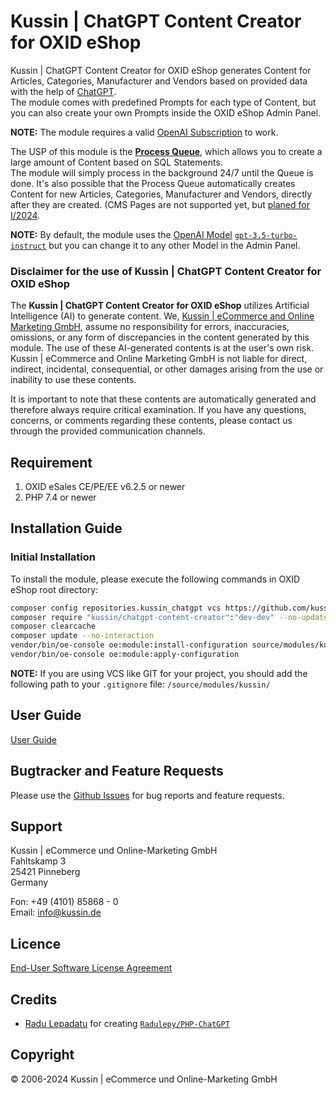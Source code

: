 # Kussin | ChatGPT Content Creator for OXID eShop

Kussin | ChatGPT Content Creator for OXID eShop generates Content for Articles, Categories, Manufacturer and Vendors 
based on provided data with the help of [ChatGPT](https://chat.openai.com/).<br>
The module comes with predefined Prompts for each type of Content, but you can also create your own Prompts inside the
OXID eShop Admin Panel.

**NOTE:** The module requires a valid [OpenAI Subscription](https://platform.openai.com/) to work.

The USP of this module is the [**Process Queue**](https://github.com/kussin/OxidChatGptContentCreator/blob/dev/USER_GUIDE.md#process-queue), 
which allows you to create a large amount of Content based on SQL Statements.<br>
The module will simply process in the background 24/7 until the Queue is done. It's also possible that the Process Queue
automatically creates Content for new Articles, Categories, Manufacturer and Vendors, directly after they are created.
(CMS Pages are not supported yet, but [planed for I/2024](https://github.com/kussin/OxidChatGptContentCreator/issues/8).

**NOTE:** By default, the module uses the [OpenAI Model](https://platform.openai.com/docs/models) [`gpt-3.5-turbo-instruct`](https://platform.openai.com/docs/models/gpt-3-5) 
but you can change it to any other Model in the Admin Panel.

### Disclaimer for the use of Kussin | ChatGPT Content Creator for OXID eShop

The **Kussin | ChatGPT Content Creator for OXID eShop** utilizes Artificial Intelligence (AI) to generate content. 
We, [Kussin | eCommerce and Online Marketing GmbH](https://www.kussin.de/), assume no responsibility for errors, 
inaccuracies, omissions, or any form of discrepancies in the content generated by this module. The use of these 
AI-generated contents is at the user's own risk. Kussin | eCommerce and Online Marketing GmbH is not liable for direct, 
indirect, incidental, consequential, or other damages arising from the use or inability to use these contents.

It is important to note that these contents are automatically generated and therefore always require critical 
examination. If you have any questions, concerns, or comments regarding these contents, please contact us through the 
provided communication channels.

## Requirement

1. OXID eSales CE/PE/EE v6.2.5 or newer
2. PHP 7.4 or newer

## Installation Guide

### Initial Installation

To install the module, please execute the following commands in OXID eShop root directory:

   ```bash
   composer config repositories.kussin_chatgpt vcs https://github.com/kussin/OxidChatGptContentCreator.git
   composer require "kussin/chatgpt-content-creator":"dev-dev" --no-update
   composer clearcache
   composer update --no-interaction
   vendor/bin/oe-console oe:module:install-configuration source/modules/kussin/chatgpt-content-creator/
   vendor/bin/oe-console oe:module:apply-configuration
   ```

**NOTE:** If you are using VCS like GIT for your project, you should add the following path to your `.gitignore` file:
`/source/modules/kussin/`

## User Guide

[User Guide](USER_GUIDE.md)

## Bugtracker and Feature Requests

Please use the [Github Issues](https://github.com/kussin/OxidChatGptContentCreator/issues) for bug reports and feature requests.

## Support

Kussin | eCommerce und Online-Marketing GmbH<br>
Fahltskamp 3<br>
25421 Pinneberg<br>
Germany

Fon: +49 (4101) 85868 - 0<br>
Email: info@kussin.de

## Licence

[End-User Software License Agreement](LICENSE.md)

## Credits

* [Radu Lepadatu](https://github.com/Radulepy) for creating [`Radulepy/PHP-ChatGPT`](hhttps://github.com/Radulepy/PHP-ChatGPT/)

## Copyright

&copy; 2006-2024 Kussin | eCommerce und Online-Marketing GmbH